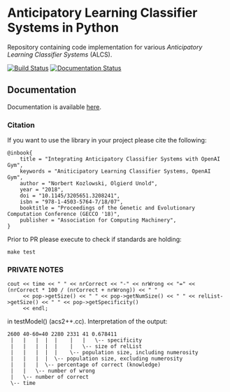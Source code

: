 # Anticipatory Learning Classifier Systems in Python
Repository containing code implementation for various *Anticipatory Learning Classifier Systems* (ALCS).

[![Build Status](https://travis-ci.org/ParrotPrediction/pyalcs.svg?branch=master)](https://travis-ci.org/ParrotPrediction/pyalcs) [![Documentation Status](https://readthedocs.org/projects/pyalcs/badge/?version=latest)](https://pyalcs.readthedocs.io/en/latest/?badge=latest)

## Documentation
Documentation is available [here](https://pyalcs.readthedocs.io).

### Citation
If you want to use the library in your project please cite the following:

    @inbook{
        title = "Integrating Anticipatory Classifier Systems with OpenAI Gym",
        keywords = "Aniticipatory Learning Classifier Systems, OpenAI Gym",
        author = "Norbert Kozlowski, Olgierd Unold",
        year = "2018",
        doi = "10.1145/3205651.3208241",
        isbn = "978-1-4503-5764-7/18/07",
        booktitle = "Proceedings of the Genetic and Evolutionary Computation Conference (GECCO '18)",
        publisher = "Association for Computing Machinery",
    }

Prior to PR please execute to check if standards are holding:

    make test


### PRIVATE NOTES

    cout << time << " " << nrCorrect << "-" << nrWrong << "=" << (nrCorrect * 100 / (nrCorrect + nrWrong)) << " "
         << pop->getSize() << " " << pop->getNumSize() << " " << relList->getSize() << " " << pop->getSpecificity()
         << endl;

in testModel() (acs2++.cc). Interpretation of the output:

    2600 40-60=40 2280 2331 41 0.678411
     |   |   |  |  |    |   |   \-- specificity
     |   |   |  |  |    |   \-- size of relList
     |   |   |  |  |    \-- population size, including numerosity
     |   |   |  |  \-- population size, excluding numerosity
     |   |   |  \-- percentage of correct (knowledge)
     |   |   \-- number of wrong
     |   \-- number of correct
     \-- time

